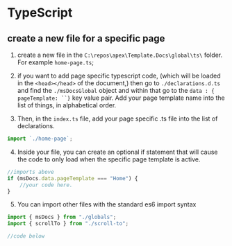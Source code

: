 # TypeScript


## create a new file for a specific page
1. create a new file in the `C:\repos\apex\Template.Docs\global\ts\` folder. For example `home-page.ts`;

2. if you want to add page specific typescript code, (which will be loaded in the `<head></head>` of the document,) then go to `./declarations.d.ts` and find the `./msDocsGlobal` object and within that go to the `data : { pageTemplate: ``}` key value pair. Add your page template name into the list of things, in alphabetical order.

3. Then, in the `index.ts` file, add your page specific .ts file into the list of declarations.

```JavaScript
import `./home-page`;
```

4. Inside your file, you can create an optional if statement that will cause the code to only load when the specific page template is active.

```JavaScript
//imports above
if (msDocs.data.pageTemplate === "Home") {
    //your code here.
}
```

5. You can import other files with the standard es6 import syntax

```javascript
import { msDocs } from "./globals";
import { scrollTo } from "./scroll-to";

//code below
```
